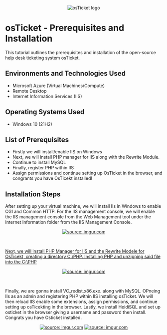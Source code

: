 <p align="center">
<img src="https://i.imgur.com/Clzj7Xs.png" alt="osTicket logo"/>
</p>

<h1>osTicket - Prerequisites and Installation</h1>
This tutorial outlines the prerequisites and installation of the open-source help desk ticketing system osTicket.<br />


<h2>Environments and Technologies Used</h2>

- Microsoft Azure (Virtual Machines/Compute)
- Remote Desktop
- Internet Information Services (IIS)

<h2>Operating Systems Used </h2>

- Windows 10</b> (21H2)

<h2>List of Prerequisites</h2>

- Firstly we will install/enable IIS on Windows
- Next, we will install PHP manager for IIS along with the Rewrite Module.  
- Continue to install MySQL
- Finally, register PHP within IIS
- Assign permissions and continue setting up OsTicket in the browser, and congrants you have OsTicekt installed!

<h2>Installation Steps</h2>
<p>
After setting up your virtual machine, we will install IIs in Windows to enable CGI and Common HTTP. For the IIS management console, we will enable the IIS management console from the Web Management tool under the Internet Information folder from the IIS Management Console. 

 <p align="center">
<a href="https://imgur.com/BXhwYIT"><img src="https://i.imgur.com/BXhwYIT.png" title="source: imgur.com"Disk Sanitization Steps"/>
</p>  
<br />
</p>
Next, we will install PHP Manager for IIS and the Rewrite Modele for OsTicekt, creating a directory C:\PHP. Installing PHP and unzipping said file into the C:\PHP 
<p align="center">
<a href="https://imgur.com/t6z80fr"><img src="https://i.imgur.com/t6z80fr.png" title="source: imgur.com" /></a>
</p>
<br />
</p>
<p>
Finally, we are gonna install VC_redist.x86.exe. along with MySQL. OPneing IIs as an admin and registering PHP within IIS installing osTicket. We will then reload IIS enable some extensions, assign permissions, and continue setting up osTicekting in the browser. Lastly, we install HeidiSQL and set up osticket in the browser giving a username and password then install. Congrats you have Osticket installed. 
</p>
<p align="center">
<a href="https://imgur.com/9qH0aXA"><img src="https://i.imgur.com/9qH0aXA.png" title="source: imgur.com" /></a>
<a href="https://imgur.com/bJ8DbrK"><img src="https://i.imgur.com/bJ8DbrK.png" title="source: imgur.com" /></a>
<br />
